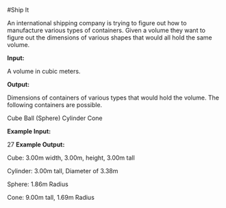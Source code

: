 #Ship It

An international shipping company is trying to figure out how to manufacture various types of containers. Given a volume they want to figure out the dimensions of various shapes that would all hold the same volume.

**Input:**

A volume in cubic meters.

**Output:**

Dimensions of containers of various types that would hold the volume. The following containers are possible.

Cube
Ball (Sphere)
Cylinder
Cone

**Example Input:**

27
**Example Output:**

 Cube: 3.00m width, 3.00m,  height, 3.00m tall
 
 Cylinder: 3.00m tall, Diameter of 3.38m
 
 Sphere: 1.86m Radius
 
 Cone: 9.00m tall, 1.69m Radius